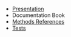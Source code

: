 * [Presentation](https://github.com/julien-boudry/Condorcet/blob/master/README.md)
* <span class="condorcet_primary">Documentation Book</span>
* [Methods References](https://github.com/julien-boudry/Condorcet/blob/master/Documentation/README.md)
* [Tests](https://github.com/julien-boudry/Condorcet/tree/master/Tests)